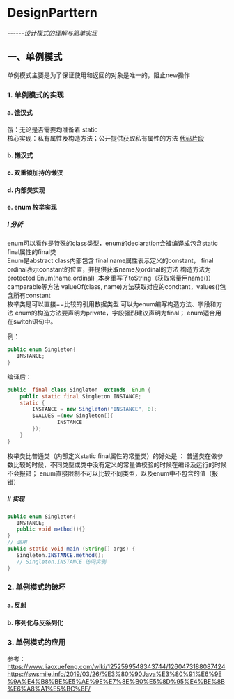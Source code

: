 # DesignParttern
*------设计模式的理解与简单实现*  

## 一、单例模式
单例模式主要是为了保证使用和返回的对象是唯一的，阻止new操作
### 1. 单例模式的实现
#### a. 饿汉式
 饿：无论是否需要均准备着 static  
 核心实现：私有属性及构造方法；公开提供获取私有属性的方法
 [代码片段](https://github.com/XUmeng96/DesignPattern/blob/master/src/main/java/com/xu/pattern/singleton/HungrySingleton.java)  
 
#### b. 懒汉式
#### c. 双重锁加持的懒汉
#### d. 内部类实现
#### e. enum 枚举实现
##### I 分析
 enum可以看作是特殊的class类型，enum的declaration会被编译成包含static final属性的final类  
 Enum是abstract class内部包含 final name属性表示定义的constant， final ordinal表示constant的位置，并提供获取name及ordinal的方法
 构造方法为protected Enum(name.ordinal) ,本身重写了toString（获取常量用name()） camparable等方法 valueOf(class, name)方法获取对应的condtant，values()包含所有constant  
 枚举类是可以直接==比较的引用数据类型
 可以为enum编写构造方法、字段和方法
 enum的构造方法要声明为private，字段强烈建议声明为final；
 enum适合用在switch语句中。  

 例：
 ```java
public enum Singleton{
    INSTANCE;
}
```
编译后：
```java
public  final class Singleton  extends  Enum {
    public static final Singleton INSTANCE;
    static {
        INSTANCE = new Singleton("INSTANCE", 0);
        $VALUES =(new Singleton[]{
                INSTANCE
        });
    }
}
```
枚举类比普通类（内部定义static final属性的常量类）的好处是 ：
普通类在做参数比较的时候，不同类型或类中没有定义的常量做校验的时候在编译及运行的时候不会报错；
enum直接限制不可以比较不同类型，以及enum中不包含的值（报错）  


 
 ##### II 实现
 ```java
public enum Singleton{
    INSTANCE;
    public void method(){}
}
// 调用
public static void main (String[] args) {
    Singleton.INSTANCE.method();
    // Singleton.INSTANCE 访问实例
}
```
 ### 2. 单例模式的破坏  
#### a. 反射
#### b. 序列化与反系列化

### 3. 单例模式的应用

参考：
https://www.liaoxuefeng.com/wiki/1252599548343744/1260473188087424  
https://swsmile.info/2019/03/26/%E3%80%90Java%E3%80%91%E6%9E%9A%E4%B8%BE%E5%AE%9E%E7%8E%B0%E5%8D%95%E4%BE%8B%E6%A8%A1%E5%BC%8F/